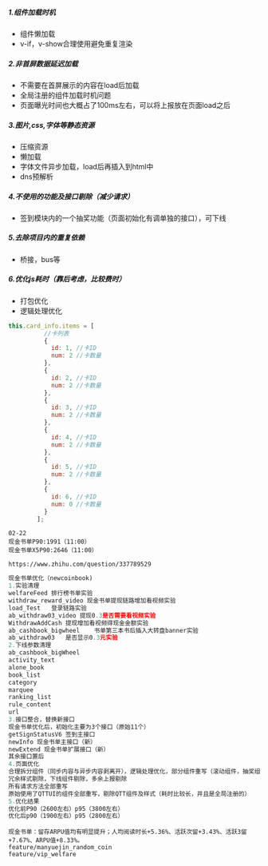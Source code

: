 ##### 1.组件加载时机

- 组件懒加载
- v-if，v-show合理使用避免重复渲染

##### 2.非首屏数据延迟加载

- 不需要在首屏展示的内容在load后加载
- 全局注册的组件加载时机问题
- 页面曝光时间也大概占了100ms左右，可以将上报放在页面load之后

##### 3.图片,css,字体等静态资源

- 压缩资源
- 懒加载
- 字体文件异步加载，load后再插入到html中
- dns预解析

##### 4.不使用的功能及接口剔除（减少请求）

- 签到模块内的一个抽奖功能（页面初始化有调单独的接口），可下线

##### 5.去除项目内的重复依赖

- 桥接，bus等

##### 6.优化js耗时（靠后考虑，比较费时）

- 打包优化
- 逻辑处理优化

```js
this.card_info.items = [
          //卡列表
          {
            id: 1, //卡ID
            num: 2 //卡数量
          },
          {
            id: 2, //卡ID
            num: 2 //卡数量
          },
          {
            id: 3, //卡ID
            num: 2 //卡数量
          },
          {
            id: 4, //卡ID
            num: 2 //卡数量
          },
          {
            id: 5, //卡ID
            num: 2 //卡数量
          },
          {
            id: 6, //卡ID
            num: 0 //卡数量
          }
        ];
```



````
02-22
现金书单P90:1991（11:00）
现金书单X5P90:2646（11:00）
````

````
https://www.zhihu.com/question/337789529
````

````js
现金书单优化（newcoinbook)
1.实验清理
welfareFeed 排行榜书单实验
withdraw_reward_video 现金书单提现链路增加看视频实验
load_Test	登录链路实验
ab_withdraw03_video	提现0.3是否需要看视频实验
WithdrawAddCash	提现增加看视频得现金金额实验
ab_cashbook_bigwheel	书单第三本书后插入大转盘banner实验
ab_withdraw03	是否显示0.3元实验
2.下线参数清理
ab_cashbook_bigWheel
activity_text
alone_book
book_list
category
marquee
ranking_list
rule_content
url
3.接口整合，替换新接口
现金书单优化后，初始化主要为3个接口（原始11个）
getSignStatusV6 签到主接口
newInfo 现金书单主接口（新）
newExtend 现金书单扩展接口（新）
其余接口置后
4.页面优化
合理拆分组件（同步内容与异步内容剥离开），逻辑处理优化，部分组件重写（滚动组件，抽奖组件，红包列表组件等）
冗余样式剔除，下线组件剔除，多余上报剔除
所有请求方法全部重写
原始使用了QTTUI的组件全部重写，剔除QTT组件及样式（耗时比较长，并且是全局注册的）
5.优化结果
优化前P90（2600左右）p95（3800左右）
优化后p90（1900左右）p95（2800左右）
````

```
现金书单：留存ARPU值均有明显提升；人均阅读时长+5.36%、活跃次留+3.43%、活跃3留+7.67%、ARPU值+8.33%。
feature/manyuejin_random_coin
feature/vip_welfare
```

